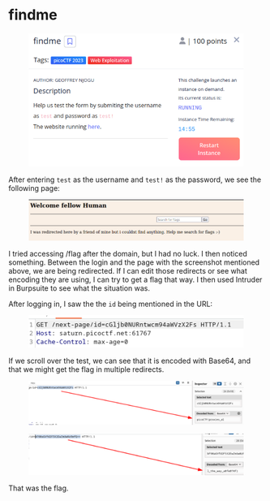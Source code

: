 # findme

<figure><img src="../../../.gitbook/assets/image (42).png" alt=""><figcaption></figcaption></figure>

After entering `test` as the username and `test!` as the password, we see the following page:

<figure><img src="../../../.gitbook/assets/image (103).png" alt=""><figcaption></figcaption></figure>

I tried accessing /flag after the domain, but I had no luck. I then noticed something. Between the login and the page with the screenshot mentioned above, we are being redirected. If I can edit those redirects or see what encoding they are using, I can try to get a flag that way. I then used Intruder in Burpsuite to see what the situation was.

After logging in, I saw the the `id` being mentioned in the URL:

<figure><img src="../../../.gitbook/assets/image (22).png" alt=""><figcaption></figcaption></figure>

If we scroll over the test, we can see that it is encoded with Base64, and that we might get the flag in multiple redirects.

<figure><img src="../../../.gitbook/assets/image (147).png" alt=""><figcaption></figcaption></figure>

<figure><img src="../../../.gitbook/assets/image (138).png" alt=""><figcaption></figcaption></figure>

That was the flag.&#x20;
